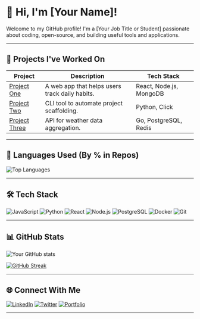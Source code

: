 # 👋 Hi, I'm [Your Name]!

Welcome to my GitHub profile! I'm a [Your Job Title or Student] passionate about coding, open-source, and building useful tools and applications.

---

## 🚀 Projects I've Worked On

| Project | Description | Tech Stack |
|--------|-------------|------------|
| [Project One](https://github.com/yourusername/project-one) | A web app that helps users track daily habits. | React, Node.js, MongoDB |
| [Project Two](https://github.com/yourusername/project-two) | CLI tool to automate project scaffolding. | Python, Click |
| [Project Three](https://github.com/yourusername/project-three) | API for weather data aggregation. | Go, PostgreSQL, Redis |

---

## 🧠 Languages Used (By % in Repos)

![Top Languages](https://github-readme-stats.vercel.app/api/top-langs/?username=yourusername&layout=compact&langs_count=6&hide=html,css&theme=github_dark)

---

## 🛠️ Tech Stack

![JavaScript](https://img.shields.io/badge/-JavaScript-black?style=flat-square&logo=javascript)
![Python](https://img.shields.io/badge/-Python-black?style=flat-square&logo=python)
![React](https://img.shields.io/badge/-React-black?style=flat-square&logo=react)
![Node.js](https://img.shields.io/badge/-Node.js-black?style=flat-square&logo=node.js)
![PostgreSQL](https://img.shields.io/badge/-PostgreSQL-black?style=flat-square&logo=postgresql)
![Docker](https://img.shields.io/badge/-Docker-black?style=flat-square&logo=docker)
![Git](https://img.shields.io/badge/-Git-black?style=flat-square&logo=git)

---

## 📊 GitHub Stats

![Your GitHub stats](https://github-readme-stats.vercel.app/api?username=yourusername&show_icons=true&theme=github_dark&hide=prs,issues)

[![GitHub Streak](https://streak-stats.demolab.com?user=yourusername&theme=dark&hide_border=true)](https://git.io/streak-stats)

---

## 🌐 Connect With Me

[![LinkedIn](https://img.shields.io/badge/-LinkedIn-blue?style=flat-square&logo=linkedin&logoColor=white&link=https://linkedin.com/in/yourprofile)](https://linkedin.com/in/yourprofile)
[![Twitter](https://img.shields.io/badge/-Twitter-black?style=flat-square&logo=twitter)](https://twitter.com/yourhandle)
[![Portfolio](https://img.shields.io/badge/-Portfolio-black?style=flat-square&logo=Google-Chrome)](https://yourportfolio.com)

---
